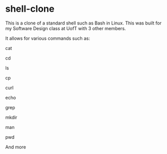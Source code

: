 # shell-clone
This is a clone of a standard shell such as Bash in Linux. This was built for my Software Design class at UofT with 3 other members.

It allows for various commands such as:

cat

cd

ls

cp

curl

echo

grep

mkdir

man

pwd

And more
